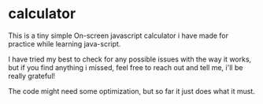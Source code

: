 # calculator
This is a tiny simple On-screen javascript calculator i have made for practice while learning java-script. 

I have tried my best to check for any possible issues with the way it works, but if you find anything i missed, feel free to reach out and tell me, i'll be really grateful!

The code might need some optimization, but so far it just does what it must.
